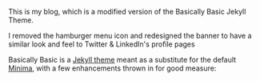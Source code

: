 This is my blog, which is a modified version of the Basically Basic Jekyll Theme.

I removed the hamburger menu icon and redesigned the banner to have a similar look and feel to Twitter & LinkedIn's profile pages


Basically Basic is a [Jekyll theme](https://jekyllrb.com/docs/themes/) meant as 
a substitute for the default [Minima](https://github.com/jekyll/minima), with a 
few enhancements thrown in for good measure:
